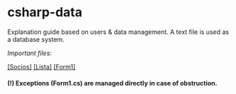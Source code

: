 # csharp-data
Explanation guide based on users &amp; data management. A text file is used as a database system.

*Important files:*

[[Socios]](https://github.com/mickwd/csharp-data/blob/master/Socios.cs)
[[Lista]](https://github.com/mickwd/csharp-data/blob/master/Lista.cs)
[[Form1]](https://github.com/mickwd/csharp-data/blob/master/Form1.cs)

#### (!) Exceptions (Form1.cs) are managed directly in case of obstruction.